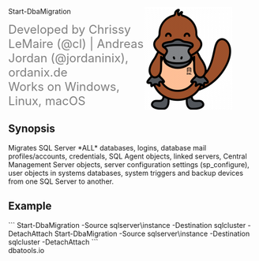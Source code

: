 <div class="outer">
<div class="middle">
<div class="inner">
<div style="float:right;margin-right: 50px;">
<img align="right" src=./dataplat.png alt="dbatools logo">
</div>

<font class="sup" style="font-size: --SIZE--;">Start-DbaMigration</font>


<div style="display: table;color: gray;font-size: 24px;">
<div style="display: table-row;">
<div style="display: table-cell;">Developed by Chrissy LeMaire (@cl) | Andreas Jordan (@jordaninix), ordanix.de</div>
</div>
<div style="display: table-row;">
<div style="display: table-cell;">Works on Windows, Linux, macOS</div>
</div>
</div>

<h2>Synopsis</h2>
<div>
Migrates SQL Server *ALL* databases, logins, database mail profiles/accounts, credentials, SQL Agent objects, linked servers, Central Management Server objects, server configuration settings (sp_configure), user objects in systems databases, system triggers and backup devices from one SQL Server to another.
</div>

<h2>Example</h2>
```
Start-DbaMigration -Source sqlserver\instance -Destination sqlcluster -DetachAttach Start-DbaMigration -Source sqlserver\instance -Destination sqlcluster -DetachAttach
```
</div>
</div>
</div>
<div class="navbar">dbatools.io</div>